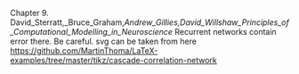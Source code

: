 Chapter 9. David_Sterratt,_Bruce_Graham,_Andrew_Gillies,_David_Willshaw_Principles_of_Computational_Modelling_in_Neuroscience__
Recurrent networks contain error there. Be careful.
svg can be taken from here https://github.com/MartinThoma/LaTeX-examples/tree/master/tikz/cascade-correlation-network
